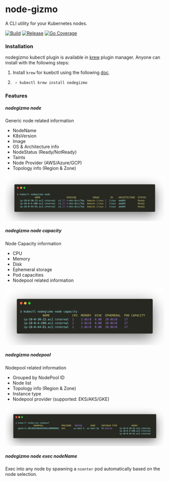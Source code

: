 # node-gizmo
A CLI utility for your Kubernetes nodes.

[![Build](https://github.com/Kavinraja-G/node-gizmo/actions/workflows/pr.yaml/badge.svg)](https://github.com/Kavinraja-G/node-gizmo/actions/workflows/pr.yaml)
[![Release](https://github.com/Kavinraja-G/node-gizmo/actions/workflows/release.yml/badge.svg)](https://github.com/Kavinraja-G/node-gizmo/actions/workflows/release.yml)
[![Go Coverage](https://github.com/Kavinraja-G/node-gizmo/wiki/coverage.svg)](https://raw.githack.com/wiki/Kavinraja-G/node-gizmo/coverage.html)

### Installation
nodegizmo kubectl plugin is available in [krew](https://krew.sigs.k8s.io/) plugin manager. Anyone can install with the following steps:
1. Install `krew` for kuebctl using the following [doc](https://krew.sigs.k8s.io/docs/user-guide/setup/install/).
2. ```bash
    > kubectl krew install nodegizmo
    ```

### Features
##### nodegizmo node
Generic node related information
  - NodeName
  - K8sVersion
  - Image
  - OS & Architecture info
  - NodeStatus (Ready/NotReady)
  - Taints
  - Node Provider (AWS/Azure/GCP)
  - Topology info (Region & Zone)
<p align="center"><img src="/assets/nodegizmo-node.png" alt="Nodegizmo node "/></p>

##### nodegizmo node capacity
Node Capacity information
  - CPU
  - Memory
  - Disk
  - Ephemeral storage
  - Pod capacities
- Nodepool related information
<p align="center"><img src="/assets/nodegizmo-node-cp.png" alt="Nodegizmo node "/></p>

##### nodegizmo nodepool
Nodepool related information
  - Grouped by NodePool ID
  - Node list
  - Topology info (Region & Zone)
  - Instance type
  - Nodepool provider (supported: EKS/AKS/GKE)
<p align="center"><img src="/assets/nodegizmo-nodepool.png" alt="Nodegizmo node "/></p>

##### nodegizmo node exec nodeName

Exec into any node by spawning a `nsenter` pod automatically based on the node selection.
